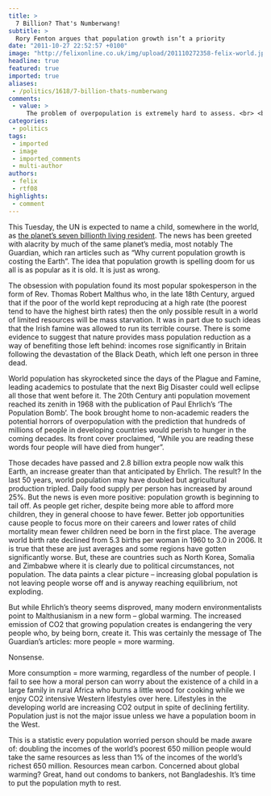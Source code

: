 ```yaml
---
title: >
  7 Billion? That's Numberwang!
subtitle: >
  Rory Fenton argues that population growth isn’t a priority
date: "2011-10-27 22:52:57 +0100"
image: "http://felixonline.co.uk/img/upload/201110272358-felix-world.jpg"
headline: true
featured: true
imported: true
aliases:
 - /politics/1618/7-billion-thats-numberwang
comments:
 - value: >
     The problem of overpopulation is extremely hard to assess. <br> <br>"More consumption = more warming, regardless of the number of people. I fail to see how a moral person can worry about the existence of a child in a large family in rural Africa who burns a little wood for cooking while we enjoy CO2 intensive Western lifestyles over here. " <br> <br>The ideal situation is if we could lift this poor child out of poverty - which means giving it enough calories, as well as veggies and meat, (and access to energy, healthcare, education, etc.) Sadly, there is not much land left to turn into farms without encroaching in essential biomes and existing arable land is being eroded. Th huge increase in crop yields seen in the 20th century has started to stall. <br> <br>I donn't see how having even more people on Earth will help development. <br>
categories:
 - politics
tags:
 - imported
 - image
 - imported_comments
 - multi-author
authors:
 - felix
 - rtf08
highlights:
 - comment
---
```


This Tuesday, the UN is expected to name a child, somewhere in the world, as [the planet’s seven billionth living resident](http://www.bbc.co.uk/news/world-15391515). The news has been greeted with alacrity by much of the same planet’s media, most notably The Guardian, which ran articles such as “Why current population growth is costing the Earth”. The idea that population growth is spelling doom for us all is as popular as it is old. It is just as wrong.

The obsession with population found its most popular spokesperson in the form of Rev. Thomas Robert Malthus who, in the late 18th Century, argued that if the poor of the world kept reproducing at a high rate (the poorest tend to have the highest birth rates) then the only possible result in a world of limited resources will be mass starvation. It was in part due to such ideas that the Irish famine was allowed to run its terrible course. There is some evidence to suggest that nature provides mass population reduction as a way of benefiting those left behind: incomes rose significantly in Britain following the devastation of the Black Death, which left one person in three dead.

World population has skyrocketed since the days of the Plague and Famine, leading academics to postulate that the next Big Disaster could well eclipse all those that went before it. The 20th Century anti population movement reached its zenith in 1968 with the publication of Paul Ehrlich’s ‘The Population Bomb’. The book brought home to non-academic readers the potential horrors of overpopulation with the prediction that hundreds of millions of people in developing countries would perish to hunger in the coming decades. Its front cover proclaimed, “While you are reading these words four people will have died from hunger”.

Those decades have passed and 2.8 billion extra people now walk this Earth, an increase greater than that anticipated by Ehrlich. The result? In the last 50 years, world population may have doubled but agricultural production tripled. Daily food supply per person has increased by around 25%. But the news is even more positive: population growth is beginning to tail off. As people get richer, despite being more able to afford more children, they in general choose to have fewer. Better job opportunities cause people to focus more on their careers and lower rates of child mortality mean fewer children need be born in the first place. The average world birth rate declined from 5.3 births per woman in 1960 to 3.0 in 2006. It is true that these are just averages and some regions have gotten significantly worse. But, these are countries such as North Korea, Somalia and Zimbabwe where it is clearly due to political circumstances, not population. The data paints a clear picture – increasing global population is not leaving people worse off and is anyway reaching equilibrium, not exploding.

But while Ehrlich’s theory seems disproved, many modern environmentalists point to Malthusianism in a new form – global warming. The increased emission of CO2 that growing population creates is endangering the very people who, by being born, create it. This was certainly the message of The Guardian’s articles: more people = more warming.

Nonsense.

More consumption = more warming, regardless of the number of people. I fail to see how a moral person can worry about the existence of a child in a large family in rural Africa who burns a little wood for cooking while we enjoy CO2 intensive Western lifestyles over here. Lifestyles in the developing world are increasing CO2 output in spite of declining fertility. Population just is not the major issue unless we have a population boom in the West.

This is a statistic every population worried person should be made aware of: doubling the incomes of the world’s poorest 650 million people would take the same resources as less than 1% of the incomes of the world’s richest 650 million. Resources mean carbon. Concerned about global warming? Great, hand out condoms to bankers, not Bangladeshis. It’s time to put the population myth to rest.
